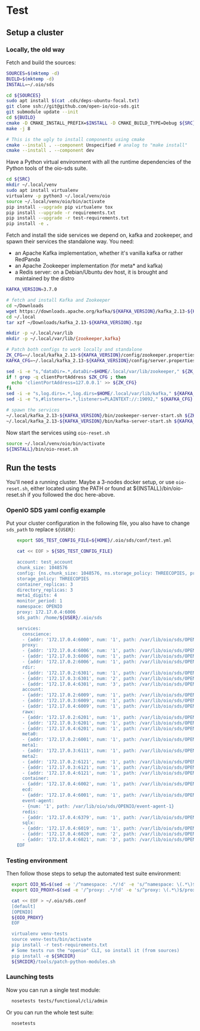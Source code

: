 # Test

## Setup a cluster

### Locally, the old way

Fetch and build the sources:

```bash
SOURCES=$(mktemp -d)
BUILD=$(mktemp -d)
INSTALL=~/.oio/sds

cd ${SOURCES}
sudo apt install $(cat .cds/deps-ubuntu-focal.txt)
git clone ssh://git@github.com/open-io/oio-sds.git
git submodule update --init
cd ${BUILD}
cmake -D CMAKE_INSTALL_PREFIX=$INSTALL -D CMAKE_BUILD_TYPE=Debug ${SRC}/oio-sds
make -j 8

# This is the ugly to install components using cmake
cmake --install . --component Unspecified # analog to "make install"
cmake --install . --component dev
```

Have a Python virtual environment with all the runtime dependencies of the Python tools of the oio-sds suite. 

```bash
cd ${SRC}
mkdir ~/.local/venv
sudo apt install virtualenv
virtualenv -p python3 ~/.local/venv/oio
source ~/.local/venv/oio/bin/activate
pip install --upgrade pip virtualenv tox
pip install --upgrade -r requirements.txt
pip install --upgrade -r test-requirements.txt
pip install -e .
```

Fetch and install the side services we depend on, kafka and zookeeper, and spawn their services the standalone way.
You need:
- an Apache Kafka implementation, whether it's vanilla kafka or rather RedPanda
- an Apache Zookeeper implementation (for meta\* and kafka)
- a Redis server: on a Debian/Ubuntu dev host, it is brought and maintained by the distro 

```bash
KAFKA_VERSION=3.7.0

# fetch and install Kafka and Zookeeper
cd ~/Downloads
wget https://downloads.apache.org/kafka/${KAFKA_VERSION}/kafka_2.13-${KAFKA_VERSION}.tgz
cd ~/.local
tar xzf ~/Downloads/kafka_2.13-${KAFKA_VERSION}.tgz

mkdir -p ~/.local/var/lib
mkdir -p ~/.local/var/lib/{zookeeper,kafka}

# Patch both configs to work locally and standalone
ZK_CFG=~/.local/kafka_2.13-${KAFKA_VERSION}/config/zookeeper.properties
KAFKA_CFG=~/.local/kafka_2.13-${KAFKA_VERSION}/config/server.properties

sed -i -e "s,^dataDir=.*,dataDir=$HOME/.local/var/lib/zookeeper," ${ZK_CFG}
if ! grep -q clientPortAddress $ZK_CFG ; then
  echo 'clientPortAddress=127.0.0.1' >> ${ZK_CFG}
fi
sed -i -e "s,log.dirs=.*,log.dirs=$HOME/.local/var/lib/kafka," ${KAFKA_CFG}
sed -i -e "s,#listeners=.*,listeners=PLAINTEXT://:19092," ${KAFKA_CFG}

# spawn the services
~/.local/kafka_2.13-${KAFKA_VERSION}/bin/zookeeper-server-start.sh ${ZK_CFG}
~/.local/kafka_2.13-${KAFKA_VERSION}/bin/kafka-server-start.sh ${KAFKA_CFG}
```

Now start the services using `oio-reset.sh`

```bash
source ~/.local/venv/oio/bin/activate
${INSTALL}/bin/oio-reset.sh
```

## Run the tests

You'll need a running cluster. Maybe a 3-nodes docker setup, or use `oio-reset.sh`,
either located using the PATH or found at  ${INSTALL}/bin/oio-reset.sh if you
followed the doc here-above.

### OpenIO SDS yaml config example

Put your cluster configuration in the following file, you also have to change
`sds_path` to replace `${USER}`:

```bash
    export SDS_TEST_CONFIG_FILE=${HOME}/.oio/sds/conf/test.yml

    cat << EOF > ${SDS_TEST_CONFIG_FILE}

    account: test_account
    chunk_size: 1048576
    config: {ns.chunk_size: 1048576, ns.storage_policy: THREECOPIES, proxy.cache.enabled: false}
    storage_policy: THREECOPIES
    container_replicas: 3
    directory_replicas: 3
    meta1_digits: 4
    monitor_period: 1
    namespace: OPENIO
    proxy: 172.17.0.4:6006
    sds_path: /home/${USER}/.oio/sds

    services:
      conscience:
      - {addr: '172.17.0.4:6000', num: '1', path: /var/lib/oio/sds/OPENIO/conscience-1}
      proxy:
      - {addr: '172.17.0.4:6006', num: '1', path: /var/lib/oio/sds/OPENIO/proxy-1}
      - {addr: '172.17.0.3:6006', num: '1', path: /var/lib/oio/sds/OPENIO/proxy-1}
      - {addr: '172.17.0.2:6006', num: '1', path: /var/lib/oio/sds/OPENIO/proxy-1}
      rdir:
      - {addr: '172.17.0.2:6301', num: '1', path: /var/lib/oio/sds/OPENIO/rdir-1}
      - {addr: '172.17.0.3:6301', num: '2', path: /var/lib/oio/sds/OPENIO/rdir-1}
      - {addr: '172.17.0.4:6301', num: '3', path: /var/lib/oio/sds/OPENIO/rdir-1}
      account:
      - {addr: '172.17.0.2:6009', num: '1', path: /var/lib/oio/sds/OPENIO/account-1}
      - {addr: '172.17.0.3:6009', num: '1', path: /var/lib/oio/sds/OPENIO/account-1}
      - {addr: '172.17.0.4:6009', num: '1', path: /var/lib/oio/sds/OPENIO/account-1}
      rawx:
      - {addr: '172.17.0.2:6201', num: '1', path: /var/lib/oio/sds/OPENIO/rawx-1}
      - {addr: '172.17.0.3:6201', num: '1', path: /var/lib/oio/sds/OPENIO/rawx-1}
      - {addr: '172.17.0.4:6201', num: '1', path: /var/lib/oio/sds/OPENIO/rawx-1}
      meta0:
      - {addr: '172.17.0.2:6001', num: '1', path: /var/lib/oio/sds/OPENIO/meta0-1}
      meta1:
      - {addr: '172.17.0.3:6111', num: '1', path: /var/lib/oio/sds/OPENIO/meta1-1}
      meta2:
      - {addr: '172.17.0.2:6121', num: '1', path: /var/lib/oio/sds/OPENIO/meta2-1}
      - {addr: '172.17.0.3:6121', num: '1', path: /var/lib/oio/sds/OPENIO/meta2-1}
      - {addr: '172.17.0.4:6121', num: '1', path: /var/lib/oio/sds/OPENIO/meta2-1}
      container:
      - {addr: '172.17.0.4:6002', num: '1', path: /var/lib/oio/sds/OPENIO/container-1}
      ecd:
      - {addr: '172.17.0.4:6001', num: '1', path: /var/lib/oio/sds/OPENIO/ecd-1}
      event-agent:
      - {num: '1', path: /var/lib/oio/sds/OPENIO/event-agent-1}
      redis:
      - {addr: '172.17.0.4:6379', num: '1', path: /var/lib/oio/sds/OPENIO/redis-1}
      sqlx:
      - {addr: '172.17.0.4:6019', num: '1', path: /var/lib/oio/sds/OPENIO/sqlx-1}
      - {addr: '172.17.0.4:6020', num: '2', path: /var/lib/oio/sds/OPENIO/sqlx-2}
      - {addr: '172.17.0.4:6021', num: '3', path: /var/lib/oio/sds/OPENIO/sqlx-3}
    EOF
```

### Testing environment

Then follow those steps to setup the automated test suite environment:

```bash
  export OIO_NS=$(sed -e '/^namespace: .*/!d' -e 's/^namespace: \(.*\)$/\1/' ${SDS_TEST_CONFIG_FILE})
  export OIO_PROXY=$(sed -e '/^proxy: .*/!d' -e 's/^proxy: \(.*\)$/proxy=\1/' ${SDS_TEST_CONFIG_FILE})

  cat << EOF > ~/.oio/sds.conf
  [default]
  [OPENIO]
  ${OIO_PROXY}
  EOF

  virtualenv venv-tests
  source venv-tests/bin/activate
  pip install -r test-requirements.txt
  # Some tests run the "openio" CLI, so install it (from sources)
  pip install -e ${SRCDIR}
  ${SRCDIR}/tools/patch-python-modules.sh
```

### Launching tests

Now you can run a single test module:

```bash
  nosetests tests/functional/cli/admin
```

Or you can run the whole test suite:

```bash
  nosetests
```
